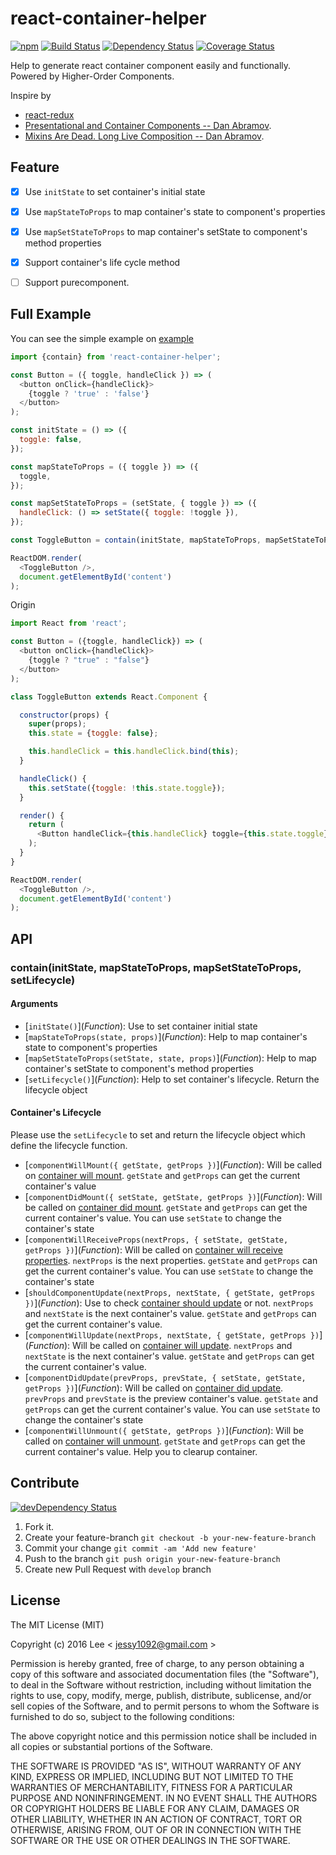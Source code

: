 react-container-helper
=============
[![npm][npm-image]][npm-url] [![Build Status][travis-ci-image]][travis-ci-url] [![Dependency Status][david-dm-image]][david-dm-url] [![Coverage Status][coverage-status-image]][coverage-status-url]

Help to generate react container component easily and functionally. Powered by Higher-Order Components.

Inspire by

- [react-redux](https://github.com/reactjs/react-redux)
- [Presentational and Container Components -- Dan Abramov](https://medium.com/@dan_abramov/smart-and-dumb-components-7ca2f9a7c7d0#.39eod2kgj).
- [Mixins Are Dead. Long Live Composition -- Dan Abramov](https://medium.com/@dan_abramov/mixins-are-dead-long-live-higher-order-components-94a0d2f9e750#.xj7geuov2).


## Feature

- [x] Use `initState` to set container's initial state
- [x] Use `mapStateToProps` to map container's state to component's properties
- [x] Use `mapSetStateToProps` to map container's setState to component's method properties
- [x] Support container's life cycle method
- [ ] Support purecomponent.


## Full Example

You can see the simple example on [example](./example)

```js
import {contain} from 'react-container-helper';

const Button = ({ toggle, handleClick }) => (
  <button onClick={handleClick}>
    {toggle ? 'true' : 'false'}
  </button>
);

const initState = () => ({
  toggle: false,
});

const mapStateToProps = ({ toggle }) => ({
  toggle,
});

const mapSetStateToProps = (setState, { toggle }) => ({
  handleClick: () => setState({ toggle: !toggle }),
});

const ToggleButton = contain(initState, mapStateToProps, mapSetStateToProps)(Button);

ReactDOM.render(
  <ToggleButton />,
  document.getElementById('content')
);
```

Origin
```js
import React from 'react';

const Button = ({toggle, handleClick}) => (
  <button onClick={handleClick}>
    {toggle ? "true" : "false"}
  </button>
);

class ToggleButton extends React.Component {

  constructor(props) {
    super(props);
    this.state = {toggle: false};

    this.handleClick = this.handleClick.bind(this);
  }

  handleClick() {
    this.setState({toggle: !this.state.toggle});
  }

  render() {
    return (
      <Button handleClick={this.handleClick} toggle={this.state.toggle}/>
    );
  }
}

ReactDOM.render(
  <ToggleButton />,
  document.getElementById('content')
);
```


## API

### contain(initState, mapStateToProps, mapSetStateToProps, setLifecycle)

#### Arguments

- [`initState()`]\(*Function*): Use to set container initial state
- [`mapStateToProps(state, props)`]\(*Function*): Help to map container's state to component's properties
- [`mapSetStateToProps(setState, state, props)`]\(*Function*): Help to map container's setState to component's method properties
- [`setLifecycle()`]\(*Function*): Help to set container's lifecycle. Return the lifecycle object

#### Container's Lifecycle

Please use the `setLifecycle` to set and return the lifecycle object which define the lifecycle function.

- [`componentWillMount({ getState, getProps })`]\(*Function*): Will be called on [container will mount](https://facebook.github.io/react/docs/react-component.html#componentwillmount). `getState` and `getProps` can get the current container's value
- [`componentDidMount({ setState, getState, getProps })`]\(*Function*): Will be called on [container did mount](https://facebook.github.io/react/docs/react-component.html#componentdidmount). `getState` and `getProps` can get the current container's value. You can use `setState` to change the container's state
- [`componentWillReceiveProps(nextProps, { setState, getState, getProps })`]\(*Function*): Will be called on [container will receive properties](https://facebook.github.io/react/docs/react-component.html#componentwillreceiveprops). `nextProps` is the next properties. `getState` and `getProps` can get the current container's value. You can use `setState` to change the container's state
- [`shouldComponentUpdate(nextProps, nextState, { getState, getProps })`]\(*Function*): Use to check [container should update](https://facebook.github.io/react/docs/react-component.html#shouldcomponentupdate) or not. `nextProps` and `nextState` is the next container's value. `getState` and `getProps` can get the current container's value.
- [`componentWillUpdate(nextProps, nextState, { getState, getProps })`]\(*Function*): Will be called on [container will update](https://facebook.github.io/react/docs/react-component.html#componentwillupdate). `nextProps` and `nextState` is the next container's value. `getState` and `getProps` can get the current container's value.
- [`componentDidUpdate(prevProps, prevState, { setState, getState, getProps })`]\(*Function*): Will be called on [container did update](https://facebook.github.io/react/docs/react-component.html#componentdidupdate). `prevProps` and `prevState` is the preview container's value. `getState` and `getProps` can get the current container's value. You can use `setState` to change the container's state
- [`componentWillUnmount({ getState, getProps })`]\(*Function*): Will be called on [container will unmount](https://facebook.github.io/react/docs/react-component.html#componentwillunmount). `getState` and `getProps` can get the current container's value. Help you to clearup container.

## Contribute
[![devDependency Status][david-dm-dev-image]][david-dm-dev-url]

1. Fork it.
2. Create your feature-branch `git checkout -b your-new-feature-branch`
3. Commit your change `git commit -am 'Add new feature'`
4. Push to the branch `git push origin your-new-feature-branch`
5. Create new Pull Request with `develop` branch

## License

The MIT License (MIT)

Copyright (c) 2016 Lee  < jessy1092@gmail.com >

Permission is hereby granted, free of charge, to any person obtaining a copy of
this software and associated documentation files (the "Software"), to deal in
the Software without restriction, including without limitation the rights to
use, copy, modify, merge, publish, distribute, sublicense, and/or sell copies of
the Software, and to permit persons to whom the Software is furnished to do so,
subject to the following conditions:

The above copyright notice and this permission notice shall be included in all
copies or substantial portions of the Software.

THE SOFTWARE IS PROVIDED "AS IS", WITHOUT WARRANTY OF ANY KIND, EXPRESS OR
IMPLIED, INCLUDING BUT NOT LIMITED TO THE WARRANTIES OF MERCHANTABILITY, FITNESS
FOR A PARTICULAR PURPOSE AND NONINFRINGEMENT. IN NO EVENT SHALL THE AUTHORS OR
COPYRIGHT HOLDERS BE LIABLE FOR ANY CLAIM, DAMAGES OR OTHER LIABILITY, WHETHER
IN AN ACTION OF CONTRACT, TORT OR OTHERWISE, ARISING FROM, OUT OF OR IN
CONNECTION WITH THE SOFTWARE OR THE USE OR OTHER DEALINGS IN THE SOFTWARE.


[npm-image]: https://img.shields.io/npm/v/react-container-helper.svg?style=flat-square
[npm-url]: https://www.npmjs.com/package/react-container-helper

[travis-ci-image]: https://img.shields.io/travis/jessy1092/react-container-helper.svg?style=flat-square
[travis-ci-url]: https://travis-ci.org/jessy1092/react-container-helper

[david-dm-image]: https://img.shields.io/david/jessy1092/react-container-helper.svg?style=flat-square
[david-dm-url]: https://david-dm.org/jessy1092/react-container-helper
[david-dm-dev-image]: https://img.shields.io/david/dev/jessy1092/react-container-helper.svg?style=flat-square
[david-dm-dev-url]: https://david-dm.org/jessy1092/react-container-helper#info=devDependencies

[coverage-status-image]: https://img.shields.io/coveralls/jessy1092/react-container-helper.svg?style=flat-square
[coverage-status-url]: https://coveralls.io/r/jessy1092/react-container-helper
